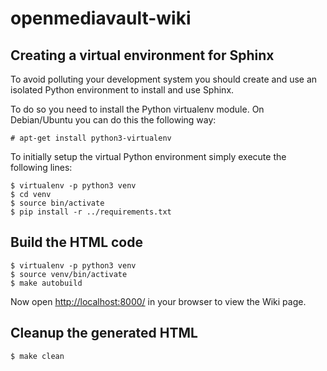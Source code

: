 # openmediavault-wiki
Creating a virtual environment for Sphinx
-----------------------------------------

To avoid polluting your development system you should create and use an isolated
Python environment to install and use Sphinx.

To do so you need to install the Python virtualenv module. On Debian/Ubuntu you
can do this the following way:

	# apt-get install python3-virtualenv

To initially setup the virtual Python environment simply execute the following
lines:

	$ virtualenv -p python3 venv
	$ cd venv
	$ source bin/activate
	$ pip install -r ../requirements.txt

Build the HTML code
-------------------

	$ virtualenv -p python3 venv
	$ source venv/bin/activate
	$ make autobuild

Now open <http://localhost:8000/> in your browser to view the Wiki page.

Cleanup the generated HTML
--------------------------

	$ make clean
